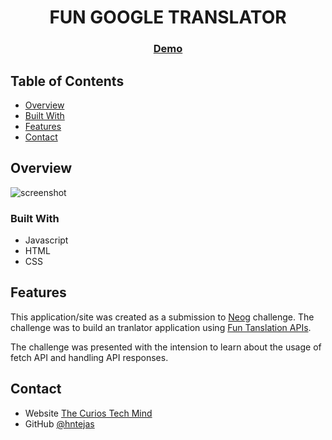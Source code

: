 <!-- Please update value in the {}  -->

<h1 align="center">FUN GOOGLE TRANSLATOR</h1>

<div align="center">
  <h3>
    <a href="https://404-page-not-found-challanges-io.netlify.app">
      Demo
    </a>   
  </h3>
</div>

<!-- TABLE OF CONTENTS -->

## Table of Contents

- [Overview](#overview)
- [Built With](#built-with)
- [Features](#features)
- [Contact](#contact)

<!-- OVERVIEW -->

## Overview

![screenshot](https://fun-translator-google-design.netlify.app/fun-google-translator-screenshot.png)

### Built With

<!-- This section should list any major frameworks that you built your project using. Here are a few examples.-->

- Javascript
- HTML
- CSS

## Features

<!-- List the features of your application or follow the template. Don't share the figma file here :) -->

This application/site was created as a submission to [Neog](http://neog.camp/) challenge. The challenge was to build an tranlator application using [Fun Tanslation APIs](https://funtranslations.com/api/).

The challenge was presented with the intension to learn about the usage of fetch API and handling API responses.

## Contact

- Website [The Curios Tech Mind](https://tejas-dev.netlify.app/)
- GitHub [@hntejas](https://github.com/hntejas)
